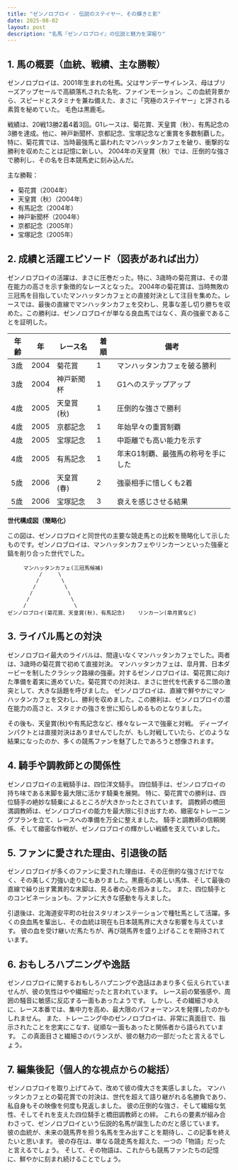 ```yaml
---
title: "ゼンノロブロイ - 伝説のステイヤー、その輝きと影"
date: 2025-08-02
layout: post
description: "名馬『ゼンノロブロイ』の伝説と魅力を深堀り"
---
```


## 1. 馬の概要（血統、戦績、主な勝鞍）

ゼンノロブロイは、2001年生まれの牡馬。父はサンデーサイレンス、母はブリーズアップセールで高額落札された名牝、ファインモーション。この血統背景から、スピードとスタミナを兼ね備えた、まさに「究極のステイヤー」と評される素質を秘めていた。  毛色は黒鹿毛。

戦績は、20戦13勝2着4着3回。G1レースは、菊花賞、天皇賞（秋）、有馬記念の3勝を達成。他に、神戸新聞杯、京都記念、宝塚記念など重賞を多数制覇した。特に、菊花賞では、当時最強馬と謳われたマンハッタンカフェを破り、衝撃的な勝利を収めたことは記憶に新しい。  2004年の天皇賞（秋）では、圧倒的な強さで勝利し、その名を日本競馬史に刻み込んだ。

主な勝鞍：

* 菊花賞（2004年）
* 天皇賞（秋）（2004年）
* 有馬記念（2004年）
* 神戸新聞杯（2004年）
* 京都記念（2005年）
* 宝塚記念（2005年）


## 2. 成績と活躍エピソード（図表があれば出力）


ゼンノロブロイの活躍は、まさに圧巻だった。特に、3歳時の菊花賞は、その潜在能力の高さを示す象徴的なレースとなった。  2004年の菊花賞は、当時無敗の三冠馬を目指していたマンハッタンカフェとの直接対決として注目を集めた。レースでは、最後の直線でマンハッタンカフェを交わし、見事な差し切り勝ちを収めた。この勝利は、ゼンノロブロイが単なる良血馬ではなく、真の強豪であることを証明した。

| 年齢 | 年 | レース名          | 着順 | 備考                                  |
|------|---|----------------------|-------|---------------------------------------|
| 3歳  | 2004 | 菊花賞              | 1     | マンハッタンカフェを破る勝利           |
| 3歳  | 2004 | 神戸新聞杯            | 1     | G1へのステップアップ                    |
| 4歳  | 2005 | 天皇賞(秋)          | 1     | 圧倒的な強さで勝利                     |
| 4歳  | 2005 | 京都記念            | 1     | 年始早々の重賞制覇                     |
| 4歳  | 2005 | 宝塚記念            | 1     | 中距離でも高い能力を示す                |
| 4歳  | 2005 | 有馬記念            | 1     | 年末G1制覇、最強馬の称号を手にした     |
| 5歳  | 2006 | 天皇賞(春)          | 2     | 強豪相手に惜しくも2着                 |
| 5歳  | 2006 | 宝塚記念            | 3     | 衰えを感じさせる結果                   |


**世代構成図（簡略化）**

この図は、ゼンノロブロイと同世代の主要な競走馬との比較を簡略化して示したものです。ゼンノロブロイは、マンハッタンカフェやリンカーンといった強豪と鎬を削り合った世代でした。


```
     マンハッタンカフェ(三冠馬候補)
          /     \
         /       \
        /         \
       /           \
      /             \
     /               \
ゼンノロブロイ(菊花賞、天皇賞(秋)、有馬記念)    リンカーン(皐月賞など)
```


## 3. ライバル馬との対決

ゼンノロブロイ最大のライバルは、間違いなくマンハッタンカフェでした。両者は、3歳時の菊花賞で初めて直接対決。  マンハッタンカフェは、皐月賞、日本ダービーを制したクラシック路線の強豪。対するゼンノロブロイは、菊花賞に向けた準備を着実に進めていた。菊花賞での対決は、まさに世代を代表する二頭の激突として、大きな話題を呼びました。  ゼンノロブロイは、直線で鮮やかにマンハッタンカフェを交わし、勝利を収めました。この勝利は、ゼンノロブロイの潜在能力の高さと、スタミナの強さを世に知らしめるものとなりました。


その後も、天皇賞(秋)や有馬記念など、様々なレースで強豪と対戦。  ディープインパクトとは直接対決はありませんでしたが、もし対戦していたら、どのような結果になったのか、多くの競馬ファンを魅了したであろうと想像されます。


## 4. 騎手や調教師との関係性

ゼンノロブロイの主戦騎手は、四位洋文騎手。  四位騎手は、ゼンノロブロイの持ち味である末脚を最大限に活かす騎乗を展開。  特に、菊花賞での勝利は、四位騎手の絶妙な騎乗によるところが大きかったとされています。  調教師の橋田満調教師は、ゼンノロブロイの能力を最大限に引き出すため、緻密なトレーニングプランを立て、レースへの準備を万全に整えました。  騎手と調教師の信頼関係、そして緻密な作戦が、ゼンノロブロイの輝かしい戦績を支えていました。


## 5. ファンに愛された理由、引退後の話

ゼンノロブロイが多くのファンに愛された理由は、その圧倒的な強さだけでなく、その美しく力強い走りにもありました。黒鹿毛の美しい馬体、そして最後の直線で繰り出す驚異的な末脚は、見る者の心を掴みました。  また、四位騎手とのコンビネーションも、ファンに大きな感動を与えました。

引退後は、北海道安平町の社台スタリオンステーションで種牡馬として活躍。多くの良血馬を輩出し、その血統は現在も日本競馬界に大きな影響を与えています。  彼の血を受け継いだ馬たちが、再び競馬界を盛り上げることを期待されています。


## 6. おもしろハプニングや逸話

ゼンノロブロイに関するおもしろハプニングや逸話はあまり多く伝えられていませんが、彼の気性はやや繊細だったと言われています。  レース前の緊張感や、周囲の騒音に敏感に反応する一面もあったようです。  しかし、その繊細さゆえに、レース本番では、集中力を高め、最大限のパフォーマンスを発揮したのかもしれません。  また、トレーニング中のゼンノロブロイは、非常に真面目で、指示されたことを忠実にこなす、従順な一面もあったと関係者から語られています。  この真面目さと繊細さのバランスが、彼の魅力の一部だったと言えるでしょう。


## 7. 編集後記（個人的な視点からの総括）

ゼンノロブロイを取り上げてみて、改めて彼の偉大さを実感しました。  マンハッタンカフェとの菊花賞での対決は、世代を超えて語り継がれる名勝負であり、私自身もその映像を何度も見返しました。  彼の圧倒的な強さ、そして繊細な気性、そしてそれを支えた四位騎手と橋田調教師との絆。  これらの要素が組み合わさって、ゼンノロブロイという伝説的名馬が誕生したのだと感じています。  彼の血統が、未来の競馬界を担う名馬を生み出すことを期待し、この記事を終えたいと思います。  彼の存在は、単なる競走馬を超えた、一つの「物語」だったと言えるでしょう。  そして、その物語は、これからも競馬ファンたちの記憶に、鮮やかに刻まれ続けることでしょう。
